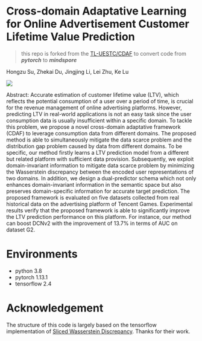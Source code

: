 # Cross-domain Adaptative Learning for Online Advertisement Customer Lifetime Value Prediction

> this repo is forked from the [ TL-UESTC/CDAF](https://github.com/TL-UESTC/CDAF) to convert code from ***pytorch*** to ***mindspore***

Hongzu Su, Zhekai Du, Jingjing Li, Lei Zhu, Ke Lu

![](./framework.png)


Abstract: Accurate estimation of customer lifetime value (LTV), which reflects the potential consumption of a user over a period of time, is crucial for the revenue management of online advertising platforms. However, predicting LTV in real-world applications is not an easy task since the user consumption data is usually insufficient within a specific domain. To tackle this problem, we propose a novel cross-domain adaptative framework (CDAF) to leverage consumption data from different domains. The proposed method is able to simultaneously mitigate the data scarce problem and the distribution gap problem caused by data from different domains. To be specific, our method firstly learns a LTV prediction model from a different but related platform with sufficient data provision. Subsequently, we exploit domain-invariant information to mitigate data scarce problem by minimizing the Wasserstein discrepancy between the encoded user representations of two domains. In addition, we design a dual-predictor schema which not only enhances domain-invariant information in the semantic space but also preserves domain-specific information for accurate target prediction. The proposed framework is evaluated on five datasets collected from real historical data on the advertising platform of Tencent Games. Experimental results verify that the proposed framework is able to significantly improve the LTV prediction performance on this platform. For instance, our method can boost DCNv2 with the improvement of $13.7\%$ in terms of AUC on dataset G2.

# Environments
- python 3.8
- pytorch 1.13.1
- tensorflow 2.4 

# Acknowledgement
The structure of this code is largely based on the tensorflow implementation of [Sliced Wasserstein Discrepancy](https://github.com/apple/ml-cvpr2019-swd/blob/main/swd.py). Thanks for their work. 